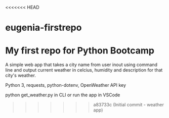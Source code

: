 <<<<<<< HEAD
# eugenia-firstrepo
My first repo for Python Bootcamp
=======
<!-- My Weather App -->
A simple web app that takes a city name from user inout using command line and output current weather in celcius, humidity and description for that city's weather. 
<!-- Requirements -->
Python 3, requests, python-dotenv, OpenWeather API key 

<!-- Run the app -->
python get_weather.py in CLI 
or run the app in VSCode
>>>>>>> a83733c (Initial commit - weather app)
